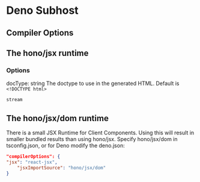 # Deno Subhost

## Compiler Options

## The hono/jsx runtime

### Options

docType: string The doctype to use in the generated HTML. Default is
`<!DOCTYPE html>`

`stream`

## The hono/jsx/dom runtime

There is a small JSX Runtime for Client Components. Using this will result in
smaller bundled results than using hono/jsx. Specify hono/jsx/dom in
tsconfig.json, or for Deno modify the deno.json:

```json
"compilerOptions": {
"jsx": "react-jsx",
    "jsxImportSource": "hono/jsx/dom"
}
```
